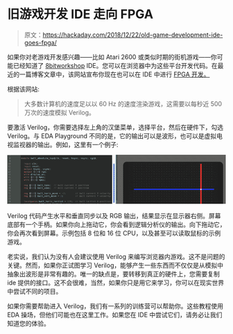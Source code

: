 # 旧游戏开发 IDE 走向 FPGA

> 原文：<https://hackaday.com/2018/12/22/old-game-development-ide-goes-fpga/>

如果你对老游戏开发感兴趣——比如 Atari 2600 或类似时期的街机游戏——你可能已经知道了 [8bitworkshop](http://8bitworkshop.com) IDE。您可以在浏览器中为这些平台开发代码。在最近的一篇博客文章中，该网站宣布你现在也可以在 IDE 中进行 [FPGA 开发。](http://8bitworkshop.com/blog/release/2018/12/15/verilog-programming.html)

根据该网站:

> 大多数计算机的速度足以以 60 Hz 的速度渲染游戏，这需要以每秒近 500 万次的速度模拟 Verilog。

要激活 Verilog，你需要选择左上角的汉堡菜单，选择平台，然后在硬件下，勾选 Verilog。与 EDA Playground 不同的是，它的输出可以是波形，也可以是虚拟电视监视器的输出。例如，这里有一个例子:

[![](img/1f9dc80938bd42f30f628ac7a8fef8dc.png)](https://hackaday.com/wp-content/uploads/2018/12/ball.png)

Verilog 代码产生水平和垂直同步以及 RGB 输出，结果显示在显示器右侧。屏幕底部有一个手柄。如果你向上拖动它，你会看到逻辑分析仪的输出。向下拖动它，你会再次看到屏幕。示例包括 8 位和 16 位 CPU，以及甚至可以读取鼠标的示例游戏。

老实说，我们认为没有人会建议使用 Verilog 来编写浏览器内游戏。这不是问题的关键。然而，如果你正试图学习 Verilog，能够产生一些东西而不仅仅是从模拟中抽象出波形是非常有趣的。唯一的缺点是，要转移到真正的硬件上，您需要复制 ide 提供的接口。这不会很难，当然，如果你只是用它来学习，你可以在现实世界中尝试不同的项目。

如果你需要帮助进入 Verilog，我们有一系列的训练营可以帮助你。这些教程使用 EDA 操场，但他们可能也在这里工作。如果您在 IDE 中尝试它们，请务必让我们知道您的体验。